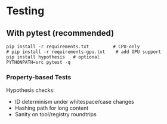 # Testing

## With pytest (recommended)

```
pip install -r requirements.txt         # CPU-only
# pip install -r requirements-gpu.txt    # add GPU support
pip install hypothesis   # optional
PYTHONPATH=src pytest -q
```

### Property-based Tests

Hypothesis checks:

- ID determinism under whitespace/case changes
- Hashing path for long content
- Sanity on tool/registry roundtrips
